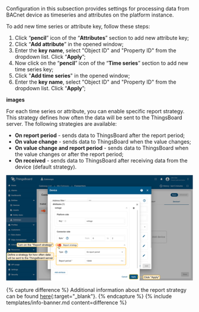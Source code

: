 Configuration in this subsection provides settings for processing data from BACnet device as timeseries and 
attributes on the platform instance.

To add new time series or attribute key, follow these steps:

1. Click “**pencil**” icon of the “**Attributes**” section to add new attribute key;
2. Click “**Add attribute**” in the opened window;
3. Enter the **key name**, select "Object ID" and "Property ID" from the dropdown list. Click “**Apply**”;
4. Now click on the “**pencil**” icon of the “**Time series**” section to add new time series key;
5. Click "**Add time series**" in the opened window;
6. Enter the **key name**, select "Object ID" and "Property ID" from the dropdown list. Click “**Apply**”;

**images**

For each time series or attribute, you can enable specific report strategy. This strategy defines how often the 
data will be sent to the ThingsBoard server. The following strategies are available:

- **On report period** - sends data to ThingsBoard after the report period;
- **On value change** - sends data to ThingsBoard when the value changes;
- **On value change and report period** - sends data to ThingsBoard when the value changes or after the report period;
- **On received** - sends data to ThingsBoard after receiving data from the device (default strategy).

![image](/images/gateway/socket-connector/socket-adding-device-9-ce.png)

{% capture difference %}
Additional information about the report strategy can be found [here](/docs/iot-gateway/features-overview/report-strategy){:target="_blank"}.
{% endcapture %}
{% include templates/info-banner.md content=difference %}
